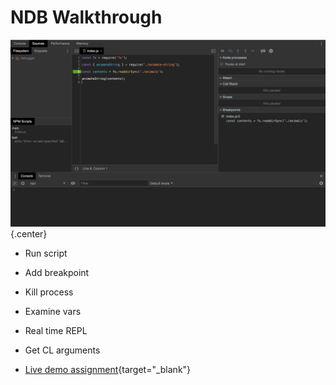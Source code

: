 # NDB Walkthrough

<div class="row">
<div class="cell-5">

![NDB Snapshot](ndb-snap.png){.center}

</div>

<div class="cell-1">
<div class="smaller">

* Run script
* Add breakpoint
* Kill process
* Examine vars
* Real time REPL
* Get CL arguments

* [Live demo assignment](https://courses.thinkful.com/ei-node-postgres-v1/checkpoint/2){target="_blank"}

</div>
</div>
</div>